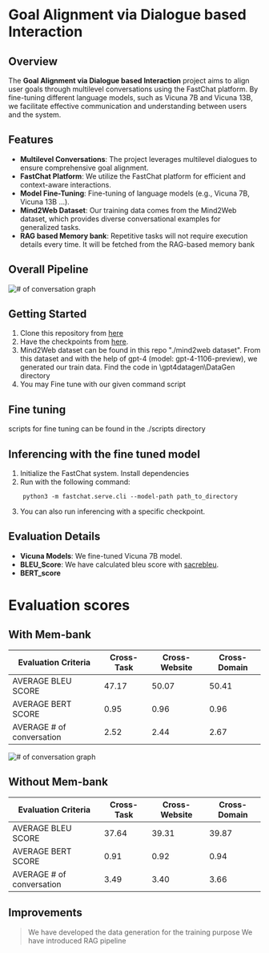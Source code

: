 # Goal Alignment via Dialogue based Interaction

## Overview
The **Goal Alignment via Dialogue based Interaction** project aims to align user goals through multilevel conversations using the FastChat platform. By fine-tuning different language models, such as Vicuna 7B and Vicuna 13B, we facilitate effective communication and understanding between users and the system.

## Features
- **Multilevel Conversations**: The project leverages multilevel dialogues to ensure comprehensive goal alignment.
- **FastChat Platform**: We utilize the FastChat platform for efficient and context-aware interactions.
- **Model Fine-Tuning**: Fine-tuning of language models (e.g., Vicuna 7B, Vicuna 13B ...).
- **Mind2Web Dataset**: Our training data comes from the Mind2Web dataset, which provides diverse conversational examples for generalized tasks.
- **RAG based Memory bank**: Repetitive tasks will not require execution details every time. It will be fetched from the RAG-based memory bank

## Overall Pipeline
![# of conversation graph](https://dxpcgmtdvyvcxbaffqmt.supabase.co/storage/v1/object/public/demo/pipeline.png)


## Getting Started
1. Clone this repository from [here](https://github.com/lm-sys/FastChat)
2. Have the checkpoints from [here](https://drive.google.com/drive/folders/1nR1GXj_BbIAwS5eMQLMpBEJJjNezTsQv?usp=sharing).
3. Mind2Web dataset can be found in this repo "./mind2web dataset". From this dataset and with the help of gpt-4 (model: gpt-4-1106-preview), we generated our train data. Find the code in \gpt4datagen\DataGen directory
5. You may Fine tune with our given command script

## Fine tuning
scripts for fine tuning can be found in the ./scripts directory

## Inferencing with the fine tuned model
1. Initialize the FastChat system. Install dependencies
2. Run with the following command:
```
    python3 -m fastchat.serve.cli --model-path path_to_directory  
```   
3. You can also run inferencing with a specific checkpoint.

## Evaluation Details
- **Vicuna Models**: We fine-tuned Vicuna 7B model.
- **BLEU_Score**: We have calculated bleu score with [sacrebleu](https://pypi.org/project/sacrebleu/).
- **BERT_score**


# Evaluation scores

## With Mem-bank
| Evaluation Criteria       | Cross-Task             | Cross-Website          |  Cross-Domain          |
|---------------------------|------------------------|------------------------|------------------------|
| AVERAGE BLEU SCORE        | 47.17                  | 50.07                  | 50.41                  |
| AVERAGE BERT SCORE        | 0.95                   | 0.96                   | 0.96                   |
| AVERAGE # of conversation | 2.52                   | 2.44                   | 2.67                   |

![# of conversation graph](https://dxpcgmtdvyvcxbaffqmt.supabase.co/storage/v1/object/public/demo/number%20of%20conversation.png)

## Without Mem-bank
| Evaluation Criteria       | Cross-Task             | Cross-Website          |  Cross-Domain          |
|---------------------------|------------------------|------------------------|------------------------|
| AVERAGE BLEU SCORE        | 37.64                  | 39.31                  | 39.87                  |
| AVERAGE BERT SCORE        | 0.91                   | 0.92                   | 0.94                   |
| AVERAGE # of conversation | 3.49                   | 3.40                   | 3.66                   |



## Improvements
> We have developed the data generation for the training purpose
> We have introduced RAG pipeline 
